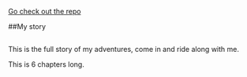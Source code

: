 [Go check out the repo](https://technet36.github.io/year3-story-2018/. )

##My story
##
This is the full story of my adventures, come in and ride along with me.

This is 6 chapters long. 